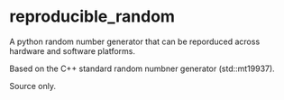 # reproducible_random
A python random number generator that can be reporduced across hardware and software platforms. 

Based on the C++ standard random numbner generator (std::mt19937). 

Source only.
